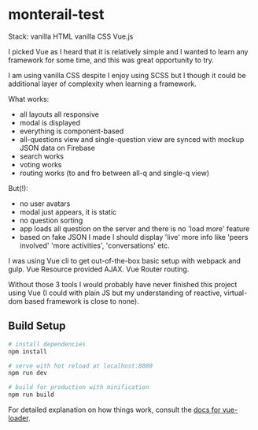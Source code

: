 # monterail-test

Stack:
vanilla HTML
vanilla CSS
Vue.js

I picked Vue as I  heard that it is relatively simple
and I wanted to learn any framework for some time, and
this was great opportunity to try.

I am using vanilla CSS despite I enjoy using SCSS but
I though it could be additional layer of complexity when
learning a framework.

What works:
- all layouts all responsive
- modal is displayed
- everything is component-based
- all-questions view and single-question view
  are synced with mockup JSON data on Firebase
- search works
- voting works
- routing works (to and fro between all-q and single-q view)

But(!):
- no user avatars
- modal just appears, it is static
- no question sorting
- app loads all question on the server
  and there is no 'load more' feature
- based on fake JSON I made I should
  display 'live' more info like 'peers involved'
  'more activities', 'conversations' etc.

I was using Vue cli to get out-of-the-box basic
setup with webpack and gulp.
Vue Resource provided AJAX.
Vue Router routing.

Without those 3 tools I would probably have never
finished this project using Vue (I could with plain JS but
my understanding of reactive, virtual-dom based framework
is close to none).


## Build Setup

``` bash
# install dependencies
npm install

# serve with hot reload at localhost:8080
npm run dev

# build for production with minification
npm run build
```

For detailed explanation on how things work, consult the [docs for vue-loader](http://vuejs.github.io/vue-loader).
